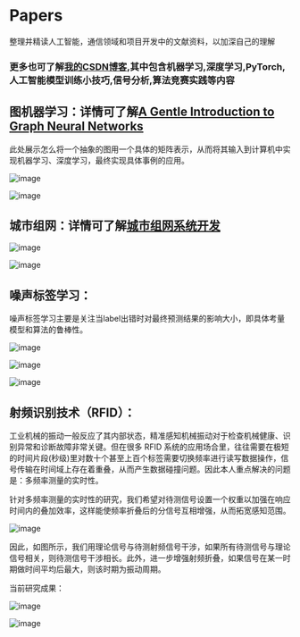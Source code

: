 # Papers
整理并精读人工智能，通信领域和项目开发中的文献资料，以加深自己的理解

### 更多也可了解<a href='https://blog.csdn.net/Vectorln?type=blog'>我的CSDN博客</a>,其中包含机器学习,深度学习,PyTorch,人工智能模型训练小技巧,信号分析,算法竞赛实践等内容

## 图机器学习：详情可了解<a href='https://distill.pub/2021/gnn-intro/'>A Gentle Introduction to Graph Neural Networks</a>

此处展示怎么将一个抽象的图用一个具体的矩阵表示，从而将其输入到计算机中实现机器学习、深度学习，最终实现具体事例的应用。


![image](https://github.com/Vector-Jason/Papers/blob/main/image/%E5%9B%BE-%E9%82%BB%E6%8E%A5%E7%9F%A9%E9%98%B5.png)

![image](https://github.com/Vector-Jason/Papers/blob/main/image/%E5%9B%BE%E6%9C%BA%E5%99%A8%E5%AD%A6%E4%B9%A0%E5%AE%9E%E4%BE%8B%E9%A2%84%E6%B5%8B.jpg)

## 城市组网：详情可了解<a href='https://github.com/Vector-Jason/City_Networking'>城市组网系统开发</a>

![image](https://github.com/Vector-Jason/Papers/blob/main/image/%E5%B9%B2%E6%89%B0%E4%BF%A1%E5%8F%B7%E6%97%B6%E9%A2%91%E5%9F%9F%E5%9B%BE.jpg)

![image](https://github.com/Vector-Jason/Papers/blob/main/image/%E5%B9%B2%E6%89%B0%E4%BF%A1%E5%8F%B7%E8%AF%86%E5%88%AB%E6%B5%81%E7%A8%8B.png)

## 噪声标签学习：

噪声标签学习主要是关注当label出错时对最终预测结果的影响大小，即具体考量模型和算法的鲁棒性。

![image](https://github.com/Vector-Jason/Papers/blob/main/image/%E5%99%AA%E5%A3%B0%E6%A0%87%E7%AD%BE%E5%AD%A6%E4%B9%A0%E6%A0%B7%E4%BE%8B%E6%A1%86%E5%9B%BE.png)


![image](https://github.com/Vector-Jason/Papers/blob/main/image/%E5%99%AA%E5%A3%B0%E6%A0%87%E7%AD%BE%E8%BD%AC%E7%A7%BB%E7%9F%A9%E9%98%B5%E7%AE%97%E6%B3%95.jpg)

![image](https://github.com/Vector-Jason/Papers/blob/main/image/%E8%87%AA%E5%B7%B1%E5%AF%B9%E7%AE%97%E6%B3%95%E7%9A%84%E7%90%86%E8%A7%A3.jpg)

## 射频识别技术（RFID）：

工业机械的振动一般反应了其内部状态，精准感知机械振动对于检查机械健康、识别异常和诊断故障非常关键。但在很多 RFID 系统的应用场合里，往往需要在极短的时间片段(秒级)里对数十个甚至上百个标签需要切换频率进行读写数据操作，信号传输在时间域上存在着重叠，从而产生数据碰撞问题。因此本人重点解决的问题是：多频率测量的实时性。

针对多频率测量的实时性的研究，我们希望对待测信号设置一个权重以加强在响应时间内的叠加效率，这样能使频率折叠后的分信号互相增强，从而拓宽感知范围。

![image](https://github.com/Vector-Jason/Papers/blob/main/image/%E8%87%AA%E5%B7%B1%E5%AF%B9%E7%AE%97%E6%B3%95%E7%9A%84%E7%90%86%E8%A7%A3.jpg)

因此，如图所示，我们用理论信号与待测射频信号干涉，如果所有待测信号与理论信号相关，则待测信号干涉相长。此外，进一步增强射频折叠，如果信号在某一时期做时间平均后最大，则该时期为振动周期。

当前研究成果：

![image](https://github.com/Vector-Jason/Papers/blob/main/image/%E8%87%AA%E5%B7%B1%E5%AF%B9%E7%AE%97%E6%B3%95%E7%9A%84%E7%90%86%E8%A7%A3.jpg)

![image](https://github.com/Vector-Jason/Papers/blob/main/image/%E8%87%AA%E5%B7%B1%E5%AF%B9%E7%AE%97%E6%B3%95%E7%9A%84%E7%90%86%E8%A7%A3.jpg)
